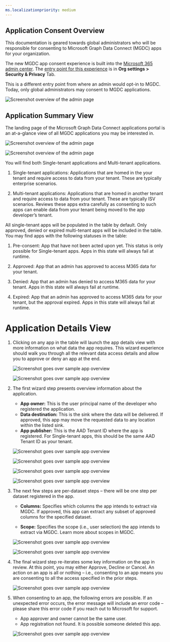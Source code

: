 ```yaml
---
ms.localizationpriority: medium
---
```


<!-- markdownlint-disable MD002 MD041 -->

## Application Consent Overview 

This documentation is geared towards global administrators who will be responsible for consenting to Microsoft Graph Data Connect (MGDC) apps for your organization. 

The new MGDC app consent experience is built into the [Microsoft 365 admin center](https://admin.microsoft.com). The [entry point for this experience](https://admin.microsoft.com/Adminportal/Home?#/Settings/MGDCAdminCenter) is in **Org settings > Security & Privacy** Tab. 

This is a different entry point from where an admin would opt-in to MGDC. Today, only global administrators may consent to MGDC applications.

![Screenshot overview of the admin page](../concepts/images/data-connect-admin-center.png)

## Application Summary View

The landing page of the Microsoft Graph Data Connect applications portal is an at-a-glance view of all MGDC applications you may be interested in. 

![Screenshot overview of the admin page](../concepts/images/data-connect-application-request-1.png)

![Screenshot overview of the admin page](../concepts/images/data-connect-application-request-2.png)

You will find both Single-tenant applications and Multi-tenant applications. 

1. Single-tenant applications: Applications that are homed in the your tenant and require access to data from your tenant. These are typically enterprise scenarios.  

2. Multi-tenant applications: Applications that are homed in another tenant and require access to data from your tenant. These are typically ISV scenarios. Reviews these apps extra carefully as consenting to such apps can enable data from your tenant being moved to the app developer’s tenant.

All single-tenant apps will be populated in the table by default. Only approved, denied or expired multi-tenant apps will be included in the table. You may find apps with the following statuses in the table:

1. Pre-consent: App that have not been acted upon yet. This status is only possible for Single-tenant apps. Apps in this state will always fail at runtime. 

2. Approved: App that an admin has approved to access M365 data for your tenant.

3. Denied: App that an admin has denied to access M365 data for your tenant. Apps in this state will always fail at runtime.

4. Expired: App that an admin has approved to access M365 data for your tenant, but the approval expired. Apps in this state will always fail at runtime.

# Application Details View

1. Clicking on any app in the table will launch the app details view with more information on what data the app requires. This wizard experience should walk you through all the relevant data access details and allow you to approve or deny an app at the end. 

    ![Screenshot goes over sample app overview](../concepts/images/data-connect-sample-app-overview.png)

    ![Screenshot goes over sample app overview](../concepts/images/data-connect-sample-app-overview-2.png)

2. The first wizard step presents overview information about the application. 

    - **App owner:** This is the user principal name of the developer who registered the application. 
    - **Data destination:** This is the sink where the data will be delivered. If approved, this app may move the requested data to any location within the listed sink. 
    - **App publisher:** This is the AAD Tenant ID where the app is registered. For Single-tenant apps, this should be the same AAD Tenant ID as your tenant. 

    ![Screenshot goes over sample app overview](../concepts/images/data-connect-application-details-1.png)

    ![Screenshot goes over sample app overview](../concepts/images/data-connect-application-details-2.png)

    ![Screenshot goes over sample app overview](../concepts/images/data-connect-application-details-3.png)

    ![Screenshot goes over sample app overview](../concepts/images/data-connect-application-details-4.png)

3. The next few steps are per-dataset steps – there will be one step per dataset registered in the app. 

    - **Columns:** Specifies which columns the app intends to extract via MGDC. If approved, this app can extract any subset of approved columns for the specified dataset. 

    - **Scope:**  Specifies the scope (i.e., user selection) the app intends to extract via MGDC. Learn more about scopes in MGDC. 

    ![Screenshot goes over sample app overview](../concepts/images/data-connect-application-details-5.png)

    ![Screenshot goes over sample app overview](../concepts/images/data-connect-application-details-6.png)

4. The final wizard step re-iterates some key information on the app in review. At this point, you may either Approve, Decline or Cancel. An action on an app is all or nothing – i.e., consenting to an app means you are consenting to all the access specified in the prior steps.

    ![Screenshot goes over sample app overview](../concepts/images/data-connect-application-details-7.png)

5. When consenting to an app, the following errors are possible. If an unexpected error occurs, the error message will include an error code – please share this error code if you reach out to Microsoft for support. 

    - App approver and owner cannot be the same user.
    - App registration not found. It is possible someone deleted this app.

    ![Screenshot goes over sample app overview](../concepts/images/data-connect-application-details-8.png)



